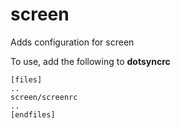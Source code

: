 screen
======

Adds configuration for screen

To use, add the following to **dotsyncrc**

    [files]
    ..
    screen/screenrc
    ..
    [endfiles]

